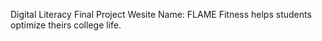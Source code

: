 Digital Literacy Final Project
Wesite Name: FLAME Fitness
helps students optimize theirs college life.